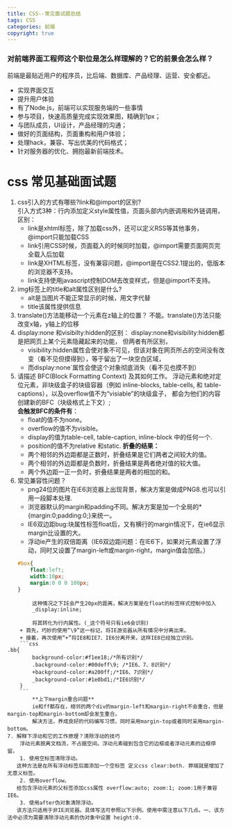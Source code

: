```yaml
---
title: CSS--常见面试题总结
tags: CSS
categories: 前端
copyright: true
---
```


### 对前端界面工程师这个职位是怎么样理解的？它的前景会怎么样？ 
前端是最贴近用户的程序员，比后端、数据库、产品经理、运营、安全都近。

- 实现界面交互
- 提升用户体验
- 有了Node.js，前端可以实现服务端的一些事情
- 参与项目，快速高质量完成实现效果图，精确到1px；
- 与团队成员，UI设计，产品经理的沟通；
- 做好的页面结构，页面重构和用户体验；
- 处理hack，兼容、写出优美的代码格式；
- 针对服务器的优化、拥抱最新前端技术。
 
# css 常见基础面试题  



1. css引入的方式有哪些?link和@import的区别?  
    引入方式3种：行内添加定义style属性值，页面头部内内嵌调用和外链调用，
    区别：
    + link是xhtml标签，除了加载css外，还可以定义RSS等其他事务，@import只能加载CSS
    + link引用CSS时候，页面载入的时候同时加载，@import需要页面网页完全载入后加载
    + link是XHTML标签，没有兼容问题，@import是在CSS2.1提出的，低版本的浏览器不支持。
    + link支持使用javascript控制DOM去改变样式，但是@import不支持。 
2. img标签上的title和alt属性区别是什么?
    - alt是当图片不能正常显示的时候，用文字代替
    - title该属性提供信息
3. translate()方法能移动一个元素在z轴上的位置？
    不能。translate()方法只能改变x轴，y轴上的位移
4. display:none 和visibilty:hidden的区别：
    display:none和visibility:hidden都是把网页上某个元素隐藏起来的功能，
    但两者有所区别，                                        
    - visibility:hidden属性会使对象不可见，但该对象在网页所占的空间没有改变（看不见但摸得到），等于留出了一块空白区域，
    - 而display:none`属性会使这个对象彻底消失（看不见也摸不到）
5. 请描述 BFC(Block Formatting Context) 及其如何工作。
    浮动元素和绝对定位元素，非块级盒子的块级容器（例如 inline-blocks, table-cells, 和 table-captions），以及overflow值不为“visiable”的块级盒子，
都会为他们的内容创建新的BFC（块级格式上下文）;  
    **会触发BFC的条件有**： 
    - float的值不为none。
    - overflow的值不为visible。
    - display的值为table-cell, table-caption, inline-block 中的任何一个.
    - position的值不为relative 和static.
    **折叠的结果：**
    - 两个相邻的外边距都是正数时，折叠结果是它们两者之间较大的值。
    - 两个相邻的外边距都是负数时，折叠结果是两者绝对值的较大值。
    - 两个外边距一正一负时，折叠结果是两者的相加的和。
6. 常见兼容性问题？
    - png24位的图片在iE6浏览器上出现背景，解决方案是做成PNG8.也可以引用一段脚本处理.
    - 浏览器默认的margin和padding不同。解决方案是加一个全局的*{margin:0;padding:0;}来统一。
    - IE6双边距bug:块属性标签float后，又有横行的margin情况下，在ie6显示margin比设置的大。
    - 浮动ie产生的双倍距离（IE6双边距问题：在IE6下，如果对元素设置了浮动，同时又设置了margin-left或margin-right，margin值会加倍。）
    ```css 
    #box{ 
        float:left; 
        width:10px; 
        margin:0 0 0 100px;
    }
```
        这种情况之下IE会产生20px的距离，解决方案是在float的标签样式控制中加入
        _display:inline;  
        
        将其转化为行内属性。(_这个符号只有ie6会识别)
    + 首先，巧妙的使用“\9”这一标记，将IE游览器从所有情况中分离出来。
    + 接着，再次使用“+”将IE8和IE7、IE6分离开来，这样IE8已经独立识别。
    ```css
.bb{
        background-color:#f1ee18;/*所有识别*/
        .background-color:#00deff\9; /*IE6、7、8识别*/
        +background-color:#a200ff;/*IE6、7识别*/
        _background-color:#1e0bd1;/*IE6识别*/
    }
    ```
        **上下margin重合问题**    
        ie和ff都存在，相邻的两个div的margin-left和margin-right不会重合，但是margin-top和margin-bottom却会发生重合。
        解决方法，养成良好的代码编写习惯，同时采用margin-top或者同时采用margin-bottom。
7. 解释下浮动和它的工作原理？清除浮动的技巧
    浮动元素脱离文档流，不占据空间。浮动元素碰到包含它的边框或者浮动元素的边框停留。
    1. 使用空标签清除浮动。
   这种方法是在所有浮动标签后面添加一个空标签 定义css clear:both. 弊端就是增加了无意义标签。
    2. 使用overflow。
   给包含浮动元素的父标签添加css属性 overflow:auto; zoom:1; zoom:1用于兼容IE6。
    3. 使用after伪对象清除浮动。
   该方法只适用于非IE浏览器。具体写法可参照以下示例。使用中需注意以下几点。一、该方法中必须为需要清除浮动元素的伪对象中设置 height:0.
